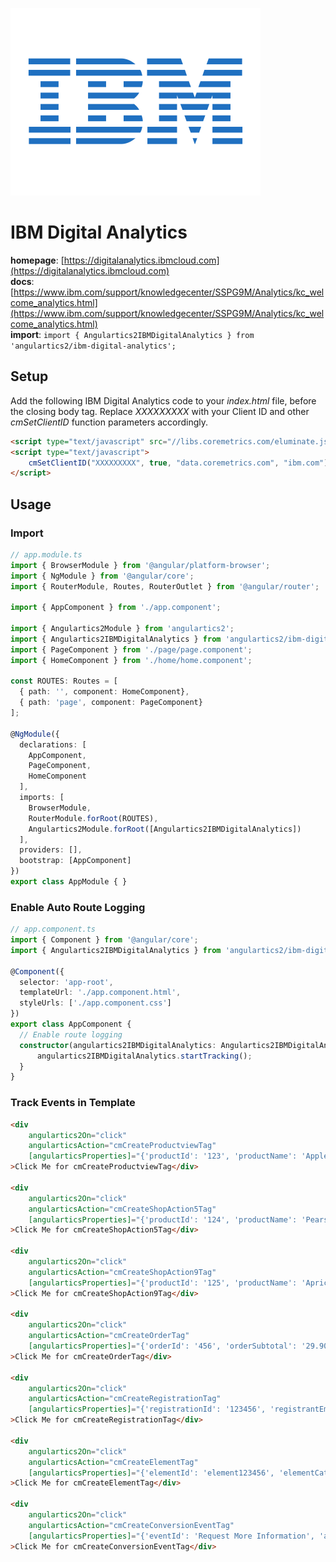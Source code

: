 <img 
    src="../../../assets/svg/ibm.svg" 
    alt="IBM logo"
    height="300px"
    width="400px" />

# IBM Digital Analytics
__homepage__: [https://digitalanalytics.ibmcloud.com](https://digitalanalytics.ibmcloud.com)  
__docs__: [https://www.ibm.com/support/knowledgecenter/SSPG9M/Analytics/kc_welcome_analytics.html](https://www.ibm.com/support/knowledgecenter/SSPG9M/Analytics/kc_welcome_analytics.html)  
__import__: `import { Angulartics2IBMDigitalAnalytics } from 'angulartics2/ibm-digital-analytics';`  

## Setup

Add the following IBM Digital Analytics code to your *index.html* file, before the closing body tag. Replace *XXXXXXXXX* with your Client ID and other *cmSetClientID* function parameters accordingly.

```html
<script type="text/javascript" src="//libs.coremetrics.com/eluminate.js"></script>
<script type="text/javascript">
    cmSetClientID("XXXXXXXXX", true, "data.coremetrics.com", "ibm.com");
</script>

```

## Usage

### Import
```ts
// app.module.ts
import { BrowserModule } from '@angular/platform-browser';
import { NgModule } from '@angular/core';
import { RouterModule, Routes, RouterOutlet } from '@angular/router';

import { AppComponent } from './app.component';

import { Angulartics2Module } from 'angulartics2';
import { Angulartics2IBMDigitalAnalytics } from 'angulartics2/ibm-digital-analytics';
import { PageComponent } from './page/page.component';
import { HomeComponent } from './home/home.component';

const ROUTES: Routes = [
  { path: '', component: HomeComponent},
  { path: 'page', component: PageComponent}
];

@NgModule({
  declarations: [
    AppComponent,
    PageComponent,
    HomeComponent
  ],
  imports: [
    BrowserModule,
    RouterModule.forRoot(ROUTES),
    Angulartics2Module.forRoot([Angulartics2IBMDigitalAnalytics])
  ],
  providers: [],
  bootstrap: [AppComponent]
})
export class AppModule { }
```

### Enable Auto Route Logging
```ts
// app.component.ts 
import { Component } from '@angular/core';
import { Angulartics2IBMDigitalAnalytics } from 'angulartics2/ibm-digital-analytics';

@Component({
  selector: 'app-root',
  templateUrl: './app.component.html',
  styleUrls: ['./app.component.css']
})
export class AppComponent {
  // Enable route logging
  constructor(angulartics2IBMDigitalAnalytics: Angulartics2IBMDigitalAnalytics) {
      angulartics2IBMDigitalAnalytics.startTracking();
  }
}
```

### Track Events in Template
```html
<div 
    angulartics2On="click" 
    angularticsAction="cmCreateProductviewTag" 
    [angularticsProperties]="{'productId': '123', 'productName': 'Apples', 'categoryId': '777'}"
>Click Me for cmCreateProductviewTag</div>

<div 
    angulartics2On="click" 
    angularticsAction="cmCreateShopAction5Tag" 
    [angularticsProperties]="{'productId': '124', 'productName': 'Pears', 'quantity': '5', 'unitPrice': '1.99', 'categoryId': '778'}"
>Click Me for cmCreateShopAction5Tag</div>

<div 
    angulartics2On="click" 
    angularticsAction="cmCreateShopAction9Tag" 
    [angularticsProperties]="{'productId': '125', 'productName': 'Apricots', 'quantity': '6', 'unitPrice': '2.99', 'registrationId': '123456', 'orderId': '456', 'orderSubtotal': '29.90', 'categoryId': '779'}"
>Click Me for cmCreateShopAction9Tag</div>

<div 
    angulartics2On="click" 
    angularticsAction="cmCreateOrderTag" 
    [angularticsProperties]="{'orderId': '456', 'orderSubtotal': '29.90', 'orderShipping': '0', 'registrationId': '123456', 'registrantCity': 'Atlanta', 'registrantState': 'GA', 'registrantPostalCode': '30300'}"
>Click Me for cmCreateOrderTag</div>

<div 
    angulartics2On="click" 
    angularticsAction="cmCreateRegistrationTag" 
    [angularticsProperties]="{'registrationId': '123456', 'registrantEmail': 'john@example.com', 'registrantCity': 'Atlanta', 'registrantState': 'GA', 'registrantPostalCode': '30300', 'registrantCountry': 'US', 'attrbute': '3-_-SMOKING-_-DOUBLE'}"
>Click Me for cmCreateRegistrationTag</div>

<div 
    angulartics2On="click" 
    angularticsAction="cmCreateElementTag" 
    [angularticsProperties]="{'elementId': 'element123456', 'elementCategory': 'some elements'}"
>Click Me for cmCreateElementTag</div>

<div 
    angulartics2On="click" 
    angularticsAction="cmCreateConversionEventTag" 
    [angularticsProperties]="{'eventId': 'Request More Information', 'actionType': '2', 'eventCategoryId': 'Forms', 'points': '10'}"
>Click Me for cmCreateConversionEventTag</div>
```
